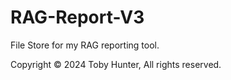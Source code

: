 # RAG-Report-V3
File Store for my RAG reporting tool.

Copyright © 2024 Toby Hunter, All rights reserved.
